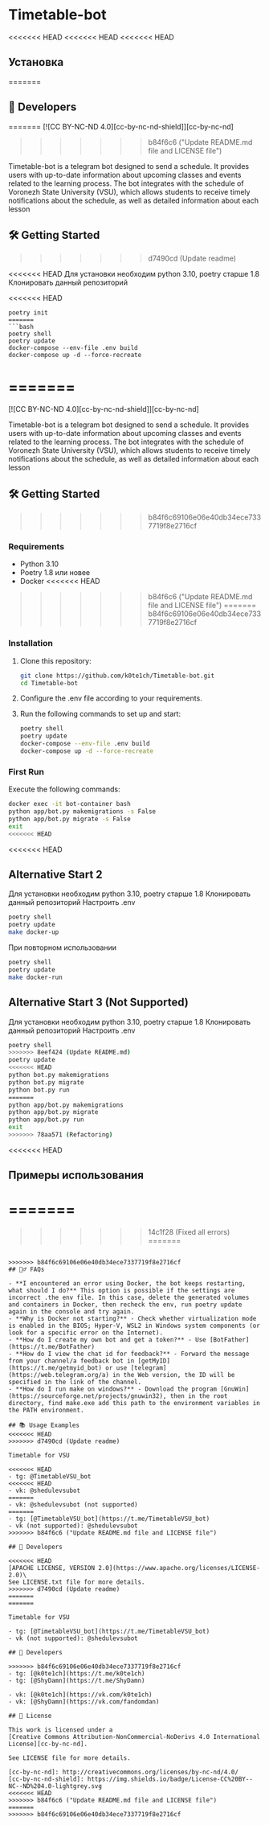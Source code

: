 # Timetable-bot

<<<<<<< HEAD
<<<<<<< HEAD
<<<<<<< HEAD
## Установка
=======
## 👥 Developers
=======
[![CC BY-NC-ND 4.0][cc-by-nc-nd-shield]][cc-by-nc-nd]
>>>>>>> b84f6c6 ("Update README.md file and LICENSE file")

Timetable-bot is a telegram bot designed to send a schedule. It provides users with up-to-date information about upcoming classes and events related to the learning process. The bot integrates with the schedule of Voronezh State University (VSU), which allows students to receive timely notifications about the schedule, as well as detailed information about each lesson

## 🛠 Getting Started
>>>>>>> d7490cd (Update readme)

<<<<<<< HEAD
Для установки необходим python 3.10, poetry старше 1.8
Клонировать данный репозиторий

<<<<<<< HEAD
```console
poetry init
=======
```bash
poetry shell
poetry update
docker-compose --env-file .env build
docker-compose up -d --force-recreate
```
=======
=======
[![CC BY-NC-ND 4.0][cc-by-nc-nd-shield]][cc-by-nc-nd]

Timetable-bot is a telegram bot designed to send a schedule. It provides users with up-to-date information about upcoming classes and events related to the learning process. The bot integrates with the schedule of Voronezh State University (VSU), which allows students to receive timely notifications about the schedule, as well as detailed information about each lesson

## 🛠 Getting Started

>>>>>>> b84f6c69106e06e40db34ece7337719f8e2716cf
### Requirements

- Python 3.10
- Poetry 1.8 или новее
- Docker
<<<<<<< HEAD
>>>>>>> b84f6c6 ("Update README.md file and LICENSE file")
=======
>>>>>>> b84f6c69106e06e40db34ece7337719f8e2716cf

### Installation

1. Clone this repository:

    ```bash
    git clone https://github.com/k0te1ch/Timetable-bot.git
    cd Timetable-bot
    ```

2. Configure the .env file according to your requirements.
3. Run the following commands to set up and start:

    ```bash
    poetry shell
    poetry update
    docker-compose --env-file .env build
    docker-compose up -d --force-recreate
    ```

### First Run

Execute the following commands:

```bash
docker exec -it bot-container bash
python app/bot.py makemigrations -s False
python app/bot.py migrate -s False
exit
<<<<<<< HEAD
```

<<<<<<< HEAD
## Alternative Start 2

Для установки необходим python 3.10, poetry старше 1.8
Клонировать данный репозиторий
Настроить .env

```bash
poetry shell
poetry update
make docker-up
```

При повторном использовании

```bash
poetry shell
poetry update
make docker-run
```

## Alternative Start 3 (Not Supported)

Для установки необходим python 3.10, poetry старше 1.8
Клонировать данный репозиторий
Настроить .env

```bash
poetry shell
>>>>>>> 8eef424 (Update README.md)
poetry update
<<<<<<< HEAD
python bot.py makemigrations
python bot.py migrate
python bot.py run
=======
python app/bot.py makemigrations
python app/bot.py migrate
python app/bot.py run
exit
>>>>>>> 78aa571 (Refactoring)
```

<<<<<<< HEAD
## Примеры использования
=======
=======
>>>>>>> 14c1f28 (Fixed all errors)
=======
```

>>>>>>> b84f6c69106e06e40db34ece7337719f8e2716cf
## 🙋‍♂️ FAQs

- **I encountered an error using Docker, the bot keeps restarting, what should I do?** This option is possible if the settings are incorrect .the env file. In this case, delete the generated volumes and containers in Docker, then recheck the env, run poetry update again in the console and try again.
- **Why is Docker not starting?** - Check whether virtualization mode is enabled in the BIOS; Hyper-V, WSL2 in Windows system components (or look for a specific error on the Internet).
- **How do I create my own bot and get a token?** - Use [BotFather](https://t.me/BotFather)
- **How do I view the chat id for feedback?** - Forward the message from your channel/a feedback bot in [getMyID](https://t.me/getmyid_bot) or use [telegram](https://web.telegram.org/a) in the Web version, the ID will be specified in the link of the channel.
- **How do I run make on windows?** - Download the program [GnuWin](https://sourceforge.net/projects/gnuwin32), then in the root directory, find make.exe add this path to the environment variables in the PATH environment.

## 📚 Usage Examples
<<<<<<< HEAD
>>>>>>> d7490cd (Update readme)

Timetable for VSU

<<<<<<< HEAD
- tg: @TimetableVSU_bot
<<<<<<< HEAD
- vk: @shedulevsubot
=======
- vk: @shedulevsubot (not supported)
=======
- tg: [@TimetableVSU_bot](https://t.me/TimetableVSU_bot)
- vk (not supported): @shedulevsubot
>>>>>>> b84f6c6 ("Update README.md file and LICENSE file")

## 👥 Developers

<<<<<<< HEAD
[APACHE LICENSE, VERSION 2.0](https://www.apache.org/licenses/LICENSE-2.0)\
See LICENSE.txt file for more details.
>>>>>>> d7490cd (Update readme)
=======
=======

Timetable for VSU

- tg: [@TimetableVSU_bot](https://t.me/TimetableVSU_bot)
- vk (not supported): @shedulevsubot

## 👥 Developers

>>>>>>> b84f6c69106e06e40db34ece7337719f8e2716cf
- tg: [@k0te1ch](https://t.me/k0te1ch)
- tg: [@ShyDamn](https://t.me/ShyDamn)

- vk: [@k0te1ch](https://vk.com/k0te1ch)
- vk: [@ShyDamn](https://vk.com/fandomdan)

## 📃 License

This work is licensed under a
[Creative Commons Attribution-NonCommercial-NoDerivs 4.0 International License][cc-by-nc-nd].

See LICENSE file for more details.

[cc-by-nc-nd]: http://creativecommons.org/licenses/by-nc-nd/4.0/
[cc-by-nc-nd-shield]: https://img.shields.io/badge/License-CC%20BY--NC--ND%204.0-lightgrey.svg
<<<<<<< HEAD
>>>>>>> b84f6c6 ("Update README.md file and LICENSE file")
=======
>>>>>>> b84f6c69106e06e40db34ece7337719f8e2716cf

